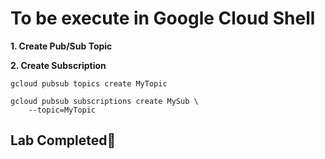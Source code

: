 # **To be execute in Google Cloud Shell**

**1. Create Pub/Sub Topic**

**2. Create Subscription**

```
gcloud pubsub topics create MyTopic

gcloud pubsub subscriptions create MySub \
    --topic=MyTopic
```

## Lab Completed🎉
